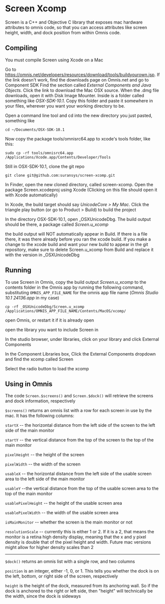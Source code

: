 #  Screen Xcomp

Screen is a C++ and Objective C library that exposes mac hardware attributes to omnis code, so that you can access attributes like screen height, width, and dock position from within Omnis code.

## Compiling

You must compile Screen using Xcode on a Mac

Go to https://omnis.net/developers/resources/download/tools/buildyourown.jsp. If the link doesn't work, find the downloads page on Omnis.net and go to Component SDK
Find the section called *External Components and Java Objects*. Click the link to download the Mac OSX source.
When the .dmg file downloads, open it with Disk Image Mounter. Inside is a folder called something like *OSX-SDK-10.1*. Copy this folder and paste it somewhere in your files, wherever you want your working directory to be.

Open a command line tool and cd into the new directory you just pasted, something like

`cd ~/Documents/OSX-SDK-10.1`

Now copy the package tools/omnisrc64.app to xcode's tools folder, like this:

`sudo cp -rf tools/omnisrc64.app /Applications/Xcode.app/Contents/Developer/Tools`

Still in OSX-SDK-10.1, clone the git repo

`git clone git@github.com:suransys/screen-xcomp.git`

In Finder, open the new cloned directory, called screen-xcomp. Open the package Screen.xcodeproj using Xcode (Clicking on this file should open it with Xcode automatically)

In Xcode, the build target should say *UnicodeCore > My Mac*. Click the triangle play button (or go to Product > Build) to build the project

In the directory OSX-SDK-10.1, open _OSXUnicodeDbg. The build output should be there, a package called *Screen.u_xcomp*

the build output will NOT automatically appear in Build. If there is a file there, it was there already before you ran the xcode build. If you make a change to the xcode build and want your new build to appear in the git repository, make sure to delete Screen.u_xcomp from Build and replace it with the version in _OSXUnicodeDbg


## Running

To use Screen in Omnis, copy the build output *Screen.u_xcomp* to the contents folder in the Omnis app by running the following command, substituting `OMNIS_APP_FILE_NAME` for the omnis app file name (*Omnis Studio 10.1 24136.app* in my case)

`cp -rf _OSXUnicodeDbg/Screen.u_xcomp /Applications/OMNIS_APP_FILE_NAME/Contents/MacOS/xcomp/`

open Omnis, or restart it if it is already open

open the library you want to include Screen in

In the studio browser, under libraries, click on your library and click External Components

In the Component Libraries box, Click the External Components dropdown and find the xcomp called Screen

Select the radio button to load the xcomp


## Using in Omnis

The code `Screen.$screens()` and `Screen.$dock()` will retrieve the screens and dock information, respectively

`$screens()` returns an omnis list with a row for each screen in use by the mac. It has the following columns:

`startX` -- the horizontal distance from the left side of the screen to the left side of the main monitor

`startY` -- the vertical distance from the top of the screen to the top of the main monitor

`pixelHeight` -- the height of the screen

`pixelWidth` -- the width of the screen

`usableX` -- the horizontal distance from the left side of the usable screen area to the left side of the main monitor

`usableY` --the vertical distance from the top of the usable screen area to the top of the main monitor

`usablePixelHeight` -- the height of the usable screen area

`usablePixelWidth` -- the width of the usable screen area

`isMainMonitor` -- whether the screen is the main monitor or not

`resolutionScale` -- currently this is either 1 or 2. If it is a 2, that means the monitor is a retina high density display, meaning that the x and y pixel density is double that of the pixel height and width. Future mac versions might allow for higher density scales than 2

________________

`$dock()` returns an omnis list with a single row, and two columns

`position` is an integer, either -1, 0, or 1. This tells you whether the dock is on the left, bottom, or right side of the screen, respectively

`height` is the height of the dock, measured from its anchoring wall. So if the dock is anchored to the right or left side, then "height" will technically be the width, since the dock is sideways
